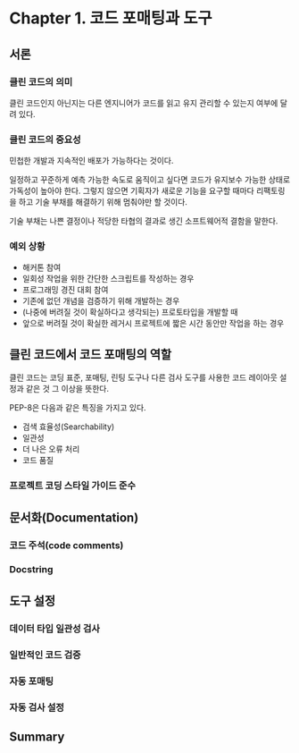 # Chapter 1. 코드 포매팅과 도구

## 서론

### 클린 코드의 의미

클린 코드인지 아닌지는 다른 엔지니어가 코드를 읽고 유지 관리할 수 있는지 여부에 달려 있다.

### 클린 코드의 중요성

민첩한 개발과 지속적인 배포가 가능하다는 것이다.

일정하고 꾸준하게 예측 가능한 속도로 움직이고 싶다면 코드가 유지보수 가능한 상태로 가독성이 높아야 한다. 그렇지 않으면 기획자가 새로운 기능을 요구할 때마다 리팩토링을 하고 기술 부채를 해결하기 위해 멈춰야만 할 것이다.

기술 부채는 나쁜 결정이나 적당한 타협의 결과로 생긴 소프트웨어적 결함을 말한다.

### 예외 상황

* 해커톤 참여
* 일회성 작업을 위한 간단한 스크립트를 작성하는 경우
* 프로그래밍 경진 대회 참여
* 기존에 없던 개념을 검증하기 위해 개발하는 경우
* (나중에 버려질 것이 확실하다고 생각되는) 프로토타입을 개발할 때
* 앞으로 버려질 것이 확실한 레거시 프로젝트에 짧은 시간 동안만 작업을 하는 경우

## 클린 코드에서 코드 포매팅의 역할

클린 코드는 코딩 표준, 포매팅, 린팅 도구나 다른 검사 도구를 사용한 코드 레이아웃 설정과 같은 것 그 이상을 뜻한다.

PEP-8은 다음과 같은 특징을 가지고 있다.

* 검색 효율성(Searchability)
* 일관성
* 더 나은 오류 처리
* 코드 품질

### 프로젝트 코딩 스타일 가이드 준수

## 문서화(Documentation)

### 코드 주석(code comments)

### Docstring

## 도구 설정

### 데이터 타입 일관성 검사

### 일반적인 코드 검증

### 자동 포매팅

### 자동 검사 설정

## Summary
